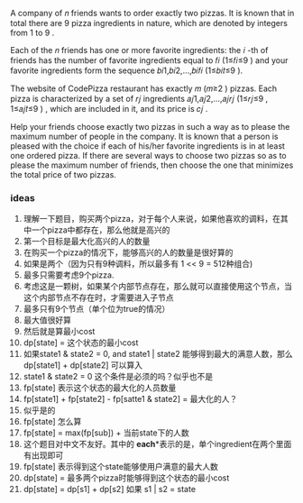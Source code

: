 A company of 𝑛
 friends wants to order exactly two pizzas. It is known that in total there are 9
 pizza ingredients in nature, which are denoted by integers from 1
 to 9
.

Each of the 𝑛
 friends has one or more favorite ingredients: the 𝑖
-th of friends has the number of favorite ingredients equal to 𝑓𝑖
 (1≤𝑓𝑖≤9
) and your favorite ingredients form the sequence 𝑏𝑖1,𝑏𝑖2,…,𝑏𝑖𝑓𝑖
 (1≤𝑏𝑖𝑡≤9
).

The website of CodePizza restaurant has exactly 𝑚
 (𝑚≥2
) pizzas. Each pizza is characterized by a set of 𝑟𝑗
 ingredients 𝑎𝑗1,𝑎𝑗2,…,𝑎𝑗𝑟𝑗
 (1≤𝑟𝑗≤9
, 1≤𝑎𝑗𝑡≤9
) , which are included in it, and its price is 𝑐𝑗
.

Help your friends choose exactly two pizzas in such a way as to please the maximum number of people in the company. It is known that a person is pleased with the choice if each of his/her favorite ingredients is in at least one ordered pizza. If there are several ways to choose two pizzas so as to please the maximum number of friends, then choose the one that minimizes the total price of two pizzas.

### ideas
1. 理解一下题目，购买两个pizza，对于每个人来说，如果他喜欢的调料，在其中一个pizza中都存在，那么他就是高兴的
2. 第一个目标是最大化高兴的人的数量
3. 在购买一个pizza的情况下，能够高兴的人的数量是很好算的
4. 如果是两个（因为只有9种调料，所以最多有 1 << 9 = 512种组合)
5. 最多只需要考虑9个pizza. 
6. 考虑这是一颗树，如果某个内部节点存在，那么就可以直接使用这个节点，当这个内部节点不存在时，才需要进入子节点
7. 最多只有9个节点（单个位为true的情况）
8. 最大值很好算
9. 然后就是算最小cost
10. dp[state] = 这个状态的最小cost
11. 如果state1 & state2 = 0, and state1 | state2 能够得到最大的满意人数，那么 dp[state1] + dp[state2] 可以算入
12. state1 & state2 = 0 这个条件是必须的吗？似乎也不是
13. fp[state] 表示这个状态的最大化的人员数量
14. fp[state1] + fp[state2] - fp[satte1 & state2] = 最大化的人？
15. 似乎是的
16. fp[state] 怎么算
17. fp[state] = max(fp[sub]) + 当前state下的人数
18. 这个题目对中文不友好。其中的 **each***表示的是，单个ingredient在两个里面有出现即可
19. fp[state] 表示得到这个state能够使用户满意的最大人数
20. dp[state] = 最多两个pizza时能够得到这个状态的最小cost
21. dp[state] = dp[s1] + dp[s2] 如果 s1 | s2 = state
